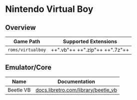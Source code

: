 # Nintendo Virtual Boy

## Overview

| Game Path | Supported Extensions |
| --- | --- |
| `roms/virtualboy` | ++".vb"++ ++".zip"++ ++".7z"++ |

## Emulator/Core

| Name | Documentation |
| --- | --- |
| Beetle VB | [docs.libretro.com/library/beetle_vb](https://docs.libretro.com/library/beetle_vb/) |